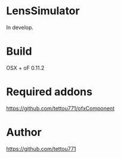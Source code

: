 # LensSimulator

In develop.

# Build

OSX + oF 0.11.2

# Required addons

https://github.com/tettou771/ofxComponent

# Author

https://github.com/tettou771
